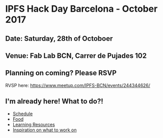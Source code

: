 # IPFS Hack Day Barcelona - October 2017

## Date: Saturday, 28th of Octoboer

## Venue: Fab Lab BCN, Carrer de Pujades 102

## Planning on coming? Please RSVP

RVSP here: https://www.meetup.com/IPFS-BCN/events/244344626/

## I'm already here! What to do?!

- [Schedule](https://github.com/VictorBjelkholm/ipfs-hack-day-barcelona-october-2017/issues/9)
- [Food](https://github.com/VictorBjelkholm/ipfs-hack-day-barcelona-october-2017/issues/10)
- [Learning Resources](https://github.com/VictorBjelkholm/ipfs-hack-day-barcelona-october-2017/issues/15)
- [Inspiration on what to work on](https://github.com/VictorBjelkholm/ipfs-hack-day-barcelona-october-2017/issues?q=is%3Aissue+is%3Aopen+label%3Ainspiration)
